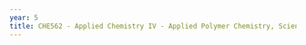 ```yaml
---
year: 5
title: CHE562 - Applied Chemistry IV - Applied Polymer Chemistry, Science and Engineering
---
```

